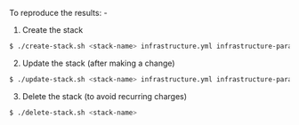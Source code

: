 To reproduce the results: - 

1. Create the stack 
```bash
$ ./create-stack.sh <stack-name> infrastructure.yml infrastructure-parameters.json 
```

2. Update the stack (after making a change)
```bash
$ ./update-stack.sh <stack-name> infrastructure.yml infrastructure-parameters.json 
```

3. Delete the stack (to avoid recurring charges)
```bash
$ ./delete-stack.sh <stack-name> 
```